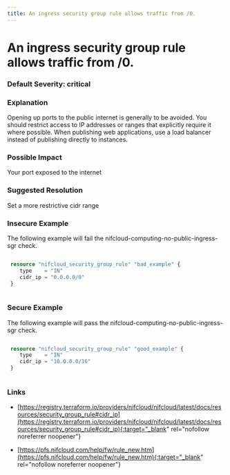 ```yaml
---
title: An ingress security group rule allows traffic from /0.
---
```


# An ingress security group rule allows traffic from /0.

### Default Severity: <span class="severity critical">critical</span>

### Explanation

Opening up ports to the public internet is generally to be avoided. You should restrict access to IP addresses or ranges that explicitly require it where possible.
When publishing web applications, use a load balancer instead of publishing directly to instances.
		

### Possible Impact
Your port exposed to the internet

### Suggested Resolution
Set a more restrictive cidr range


### Insecure Example

The following example will fail the nifcloud-computing-no-public-ingress-sgr check.
```terraform

 resource "nifcloud_security_group_rule" "bad_example" {
 	type    = "IN"
 	cidr_ip = "0.0.0.0/0"
 }
 
```



### Secure Example

The following example will pass the nifcloud-computing-no-public-ingress-sgr check.
```terraform

 resource "nifcloud_security_group_rule" "good_example" {
 	type    = "IN"
 	cidr_ip = "10.0.0.0/16"
 }
 
```



### Links


- [https://registry.terraform.io/providers/nifcloud/nifcloud/latest/docs/resources/security_group_rule#cidr_ip](https://registry.terraform.io/providers/nifcloud/nifcloud/latest/docs/resources/security_group_rule#cidr_ip){:target="_blank" rel="nofollow noreferrer noopener"}

- [https://pfs.nifcloud.com/help/fw/rule_new.htm](https://pfs.nifcloud.com/help/fw/rule_new.htm){:target="_blank" rel="nofollow noreferrer noopener"}



